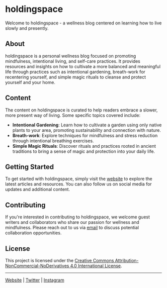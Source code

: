 # holdingspace

Welcome to holdingspace - a wellness blog centered on learning how to live slowly and presently.

## About

holdingspace is a personal wellness blog focused on promoting mindfulness, intentional living, and self-care practices. It provides resources and insights on how to cultivate a more balanced and meaningful life through practices such as intentional gardening, breath-work for recentering yourself, and simple magic rituals to cleanse and protect yourself and your home.

## Content

The content on holdingspace is curated to help readers embrace a slower, more present way of living. Some specific topics covered include:

- **Intentional Gardening**: Learn how to cultivate a garden using only native plants to your area, promoting sustainability and connection with nature.
- **Breath-work**: Explore techniques for mindfulness and stress reduction through intentional breathing exercises.
- **Simple Magic Rituals**: Discover rituals and practices rooted in ancient traditions to bring a sense of magic and protection into your daily life.

## Getting Started

To get started with holdingspace, simply visit the [website](https://holdingspace.io) to explore the latest articles and resources. You can also follow us on social media for updates and additional content.

## Contributing

If you're interested in contributing to holdingspace, we welcome guest writers and collaborators who share our passion for wellness and mindfulness. Please reach out to us via [email](mailto:hello@holdingspace.io) to discuss potential collaboration opportunities.

## License

This project is licensed under the [Creative Commons Attribution-NonCommercial-NoDerivatives 4.0 International License](https://creativecommons.org/licenses/by-nc-nd/4.0/).

---

[Website](https://holdingspace.io) | [Twitter](https://twitter.com/holdingspace) | [Instagram](https://instagram.com/holdingspace)
